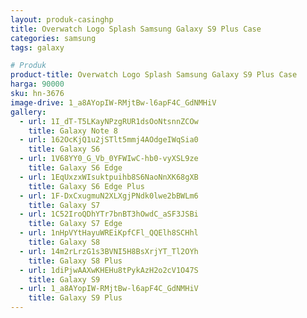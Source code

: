 ```yaml
---
layout: produk-casinghp
title: Overwatch Logo Splash Samsung Galaxy S9 Plus Case
categories: samsung
tags: galaxy

# Produk
product-title: Overwatch Logo Splash Samsung Galaxy S9 Plus Case
harga: 90000
sku: hn-3676
image-drive: 1_a8AYopIW-RMjtBw-l6apF4C_GdNMHiV
gallery:
  - url: 1I_dT-T5LKayNPzgRUR1dsOoNtsnnZCOw
    title: Galaxy Note 8
  - url: 162OcKjQ1u2jSTlt5mmj4AOdgeIWqSia0
    title: Galaxy S6
  - url: 1V68YY0_G_Vb_0YFWIwC-hb0-vyXSL9ze
    title: Galaxy S6 Edge
  - url: 1EqUxzxWIsuktpuihb8S6NaoNnXK68gXB
    title: Galaxy S6 Edge Plus
  - url: 1F-DxCxugmuN2XLXgjPNdk0lwe2bBWLm6
    title: Galaxy S7
  - url: 1C52IroQDhYTr7bnBT3hOwdC_aSF3JSBi
    title: Galaxy S7 Edge
  - url: 1nHpVYtHayuWREiKpfCFl_QQElh8SCHhl
    title: Galaxy S8
  - url: 14m2rLrzG1s3BVNI5H8BsXrjYT_Tl2OYh
    title: Galaxy S8 Plus
  - url: 1diPjwAAXwKHEHu8tPykAzH2o2cV1O47S
    title: Galaxy S9
  - url: 1_a8AYopIW-RMjtBw-l6apF4C_GdNMHiV
    title: Galaxy S9 Plus
---
```

